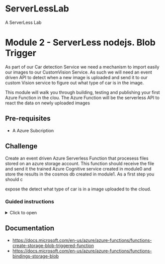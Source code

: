 
# ServerLessLab
A ServerLess Lab



# Module 2 - ServerLess nodejs. Blob Trigger

As part of our Car detection Service we need a mechanism to import easily our images to our CustomVision Service. As such we will need an event driven API to detect when a new image is uploaded and send it to our custom Vision service to figure out what type of car is in the image. 

This module will walk you through building, testing and publishing your first Azure Function in the clou. The Azure Function will be the serverless API to react the data on newly uploaded images 
## Pre-requisites 
* A Azure Subcription 
## Challenge 
Create an event driven Azure Serverless Function that procesess files stored on an azure storage account.  This function should receive the file and send it the trained Azure Cognitive service created in module0 and store the results in the cosmos db created in module1. As a first step you should c




expose the detect what type of car is in a image uploaded to the cloud. 

### Guided instructions

<details><summary>Click to open</summary><p>

## Challenge 

### Create Nodejs Function App

1. Open the Azure Portal on https://portal.azure.com, click on “Create a resource”
1. Type “Function App” in the search bar, click Create
1.	Enter a unique name for your function. Create a new resource group. Choose a name
1. OS: Windows
1.	Location: West Europe
1.	Runtime Stack: Node.js
1.	Storage: Create new (accept default)
1.	Click Create
 * ![CreateServerLess](/module2/severlesscreate.png)

### Create Blob Trigger Function 
1.	Click on “Resource Groups” and select your created rg
1.	Click on your Function
1.	Click on “+ New Function” button
1.	In-portal
1.	More templates… Finish and view templates
1.	Azurce Blob Storage trigger
1.	Click on Install (for the extension). This can take up to 2 minutes. Wait and don’t leave the screen!
1.	Once done, click continue
1.	Pick a name. E.g. BmwModelClassification
1.	Change the path to “images/{name}”
1.	Leave the rest and click Create
 * ![CreateServerLess](/module2/StorageTrigger.png)

### Test Blob Trigger
Now that we have a blob trigger we want to verify if it is correctly triggering on new files under the storage account. By deault the the Blob Trigger will listen on the default storage you functions.  To Test this we need to create a new Blob container called "images"(the path we chose to listen on in the las step) and upload any file to the new blob container
1. Under the "Resource Group" blade select the Rg you created  
1. Once uploaded navigate to your function app and select the function your created "BmwModelClassification" 
1. Open the logs tab. Keep this open as this will output logs when we upload a new file 
1. In a new browser tab.Select the storage account that was created with your function App. 
1. Select "Blobs" 
1. Create a new Container "images". This was the container/folder the function is triggered on ![CreateServerLess](/module2/createblob.png)

1. upload any file to the container images . ![CreateServerLess](/module2/upload.png)

1. naviagte back to the tab where the functions logs are open. you should see a new output which got triggered aftert we uploaded our new file. 
![CreateServerLess](/module2/logoutput.png)





Now we have a function app which can be triggered by a new file in blob storage under the path images/*. we have not specified where exactly this is. But we have not connected the 

 </p></details>

 ## Documentation

* https://docs.microsoft.com/en-us/azure/azure-functions/functions-create-storage-blob-triggered-function
* https://docs.microsoft.com/en-us/azure/azure-functions/functions-bindings-storage-blob


